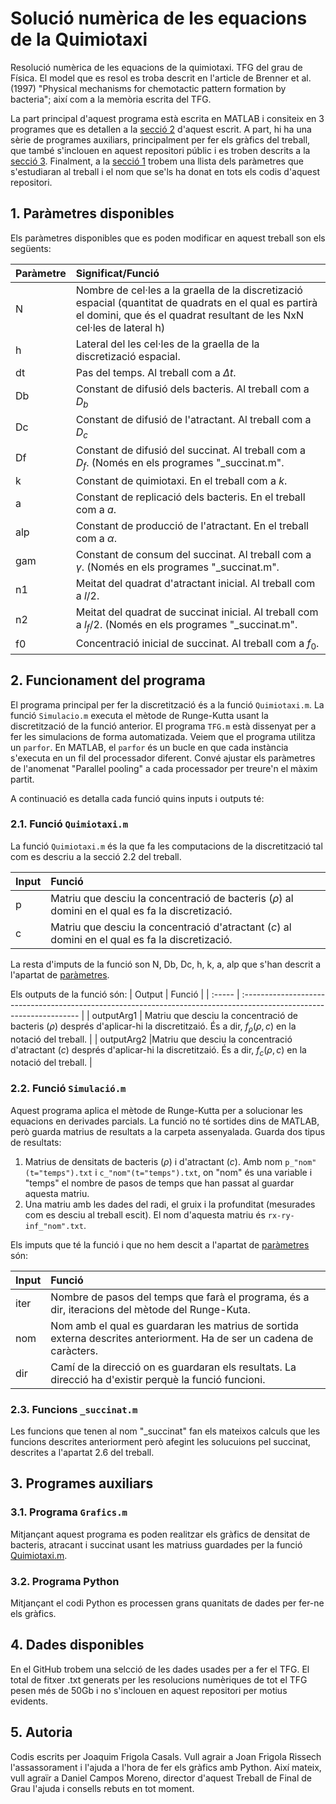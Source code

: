 # Solució numèrica de les equacions de la Quimiotaxi
 Resolució numèrica de les equacions de la quimiotaxi. TFG del grau de Física. El model que es resol es troba descrit en l'article de Brenner et al. (1997) "Physical mechanisms for chemotactic pattern formation by bacteria"; així com a la memòria escrita del TFG.

 La part principal d'aquest programa està escrita en MATLAB i consiteix en 3 programes que es detallen a la [secció 2](#2-funcionament-del-programa) d'aquest escrit. A part, hi ha una sèrie de programes auxiliars, principalment per fer els gràfics del treball, que també s'inclouen en aquest repositori públic i es troben descrits a la [secció 3](#3-programes-auxiliars). Finalment, a la [secció 1](#1-paràmetres-disponibles) trobem una llista dels paràmetres que s'estudiaran al treball i el nom que se'ls ha donat en tots els codis d'aquest repositori.

## 1. Paràmetres disponibles
Els paràmetres disponibles que es poden modificar en aquest treball son els següents:

| Paràmetre | Significat/Funció |
|:----------|:----------------- |
|N | Nombre de cel·les a la graella de la discretizació espacial (quantitat de quadrats en el qual es partirà el domini, que és el quadrat resultant de les NxN cel·les de lateral h)|
| h | Lateral del les cel·les de la graella de la discretizació espacial. |
| dt | Pas del temps. Al treball com a $\Delta t$.
| Db | Constant de difusió dels bacteris. Al treball com a $D_b$ |
| Dc | Constant de difusió de l'atractant. Al treball com a $D_c$ |
| Df | Constant de difusió del succinat. Al treball com a $D_f$. (Només en els programes "_succinat.m". |
| k | Constant de quimiotaxi. En el treball com a $k$. |
| a | Constant de replicació dels bacteris. En el treball com a $a$. |
| alp | Constant de producció de l'atractant. En el treball com a $\alpha$. |
| gam | Constant de consum del succinat. Al treball com a $\gamma$. (Només en els programes "_succinat.m". |
| n1 | Meitat del quadrat d'atractant inicial. Al treball com a $l/2$. |
| n2 | Meitat del quadrat de succinat inicial. Al treball com a $l_f/2$. (Només en els programes "_succinat.m". |
| f0 | Concentració inicial de succinat. Al treball com a $f_0$.


## 2. Funcionament del programa
El programa principal per fer la discretització és a la funció `Quimiotaxi.m`. La funció `Simulacio.m` executa el mètode de Runge-Kutta usant la discretització de la funció anterior. El programa `TFG.m` està dissenyat per a fer les simulacions de forma automatizada. Veiem que el programa utilitza un `parfor`. En MATLAB, el `parfor` és un bucle en que cada instància s'executa en un fil del processador diferent. Convé ajustar els paràmetres de l'anomenat "Parallel pooling" a cada processador per treure'n el màxim partit.

A continuació es detalla cada funció quins inputs i outputs té:



### 2.1. Funció `Quimiotaxi.m`
La funció `Quimiotaxi.m` és la que fa les computacions de la discretització tal com es descriu a la secció 2.2 del treball. 


| Input | Funció                                                                                                               |
| :----- | :------------------------------------------------------------------------------------------------------------------- |
| p | Matriu que desciu la concentració de bacteris ($\rho$) al domini en el qual es fa la discretizació.   |
| c | Matriu que desciu la concentració d'atractant ($c$) al domini en el qual es fa la discretizació. |

La resta d'imputs de la funció son N, Db, Dc, h, k, a, alp que s'han descrit a l'apartat de [paràmetres](#1-paràmetres-disponibles).

Els outputs de la funció són:
| Output | Funció                                                                                                               |
| :----- | :------------------------------------------------------------------------------------------------------------------- |
| outputArg1 | Matriu que desciu la concentració de bacteris ($\rho$) després d'aplicar-hi la discretitzaió. És a dir, $f_\rho(\rho,c)$ en la notació del treball. |
| outputArg2 |Matriu que desciu la concentració d'atractant ($c$) després d'aplicar-hi la discretitzaió. És a dir, $f_c(\rho,c)$ en la notació del treball.  |

### 2.2. Funció `Simulació.m`
Aquest programa aplica el mètode de Runge-Kutta per a solucionar les equacions en derivades parcials. La funció no té sortides dins de MATLAB, però guarda matrius de resultats a la carpeta assenyalada. Guarda dos tipus de resultats:

1. Matrius de densitats de bacteris ($\rho$) i d'atractant ($c$). Amb nom `p_"nom"(t="temps").txt` i `c_"nom"(t="temps").txt`, on "nom" és una variable i "temps" el nombre de pasos de temps que han passat al guardar aquesta matriu.
2. Una matriu amb les dades del radi, el gruix i la profunditat (mesurades com es desciu al treball escit). El nom d'aquesta matriu és `rx-ry-inf_"nom".txt`.

Els imputs que té la funció i que no hem descit a l'apartat de [paràmetres](#1-paràmetres-disponibles) són:

| Input | Funció                                                                                                               |
| :----- | :------------------------------------------------------------------------------------------------------------------- |
| iter | Nombre de pasos del temps que farà el programa, és a dir, iteracions del mètode del Runge-Kuta. | 
| nom | Nom amb el qual es guardaran les matrius de sortida externa descrites anteriorment. Ha de ser un cadena de caràcters. |
| dir | Camí de la direcció on es guardaran els resultats. La direcció ha d'existir perquè la funció funcioni.|

### 2.3. Funcions `_succinat.m`
Les funcions que tenen al nom "_succinat" fan els mateixos calculs que les funcions descrites anteriorment però afegint les solucuions pel succinat, descrites a l'apartat 2.6 del treball.

## 3. Programes auxiliars
### 3.1. Programa `Grafics.m`
Mitjançant aquest programa es poden realitzar els gràfics de densitat de bacteris, atracant i succinat usant les matriuss guardades per la funció [Quimiotaxi.m](#21-funció-quimiotaxim).

### 3.2. Programa Python
Mitjançant el codi Python es processen grans quanitats de dades per fer-ne els gràfics.

## 4. Dades disponibles
En el GitHub trobem una selcció de les dades usades per a fer el TFG. El total de fitxer .txt generats per les resolucions numèriques de tot el TFG pesen més de 50Gb i no s'inclouen en aquest repositori per motius evidents.

## 5. Autoria
Codis escrits per Joaquim Frigola Casals. Vull agrair a Joan Frigola Rissech l'assassorament i l'ajuda a l'hora de fer els gràfics amb Python. Així mateix, vull agraïr a Daniel Campos Moreno, director d'aquest Treball de Final de Grau l'ajuda i consells rebuts en tot moment.